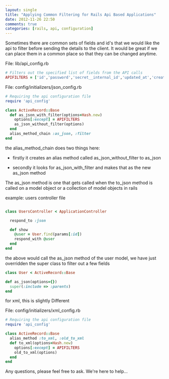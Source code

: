 ```yaml
---
layout: single
title: "Applying Common Filtering for Rails Api Based Applications"
date: 2012-11-26 22:50
comments: true
categories: [rails, api, configuration]
---
```


Sometimes there are common sets of fields and id's that we would like the api
to filter before sending the details to the client. It would be great if we can
place them in a common place so that they can be changed anytime.

File: lib/api_config.rb

```ruby
# Filters out the specified list of fields from the API calls
APIFILTERS = ['id','password','secret__internal_id','updated_at','created_at']
```

File: config/initializers/json_config.rb

```ruby
# Requiring the api configuration file
require 'api_config'

class ActiveRecord::Base
  def as_json_with_filter(options=Hash.new)
    options[:except] = APIFILTERS
    as_json_without_filter(options)
  end
  alias_method_chain :as_json, :filter
end

```
the alias_method_chain does two things here:

- firstly it creates an alias method called as_json_without_filter to as_json

- secondly it looks for as_json_with_filter and makes that as the new as_json
  method


The as_json method is one that gets called when the to_json method is called on a
model object or a collection of model objects in rails


example: users controller file

```ruby

class UsersController < ApplicationController

  respond_to :json

  def show
    @user = User.find(params[:id])
    respond_with @user
  end
end

```

the above would call the as_json method of the user model, we have just
overridden the super class to filter out a few fields

```ruby
class User < ActiveRecord::Base

def as_json(options={})
  super(:include => :parents)
end

```


for xml, this is slightly Different

File: config/initializers/xml_config.rb

```ruby
# Requiring the api configuration file
require 'api_config'

class ActiveRecord::Base
  alias_method :to_xml, :old_to_xml
  def to_xml(options=Hash.new)
    options[:except] = APIFILTERS
    old_to_xml(options)
  end
end

```

Any questions, please feel free to ask. We're here to help...
